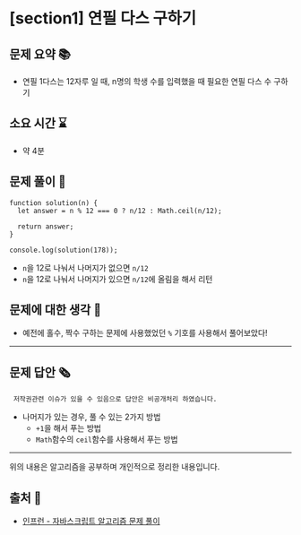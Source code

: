 # [section1] 연필 다스 구하기
## 문제 요약 📚
- 연필 1다스는 12자루 일 때, n명의 학생 수를 입력했을 때 필요한 연필 다스 수 구하기

## 소요 시간 ⌛️
- 약 4분

## 문제 풀이 📝
```
function solution(n) {
  let answer = n % 12 === 0 ? n/12 : Math.ceil(n/12);

  return answer;
}

console.log(solution(178));
```
- `n`을 12로 나눠서 나머지가 없으면 `n/12`
- `n`을 12로 나눠서 나머지가 있으면 `n/12`에 올림을 해서 리턴

## 문제에 대한 생각 🧐
- 예전에 홀수, 짝수 구하는 문제에 사용했었던 `%` 기호를 사용해서 풀어보았다!

- - -
## 문제 답안 🗞
```
 저작권관련 이슈가 있을 수 있음으로 답안은 비공개처리 하였습니다.
```
- 나머지가 있는 경우, 풀 수 있는 2가지 방법
  - `+1`을 해서 푸는 방법
  - `Math`함수의 `ceil`함수를 사용해서 푸는 방법

- - -
위의 내용은 알고리즘을 공부하며 개인적으로 정리한 내용입니다.
## 출처 📝
- [인프런 - 자바스크립트 알고리즘 문제 풀이](https://www.inflearn.com/course/%EC%9E%90%EB%B0%94%EC%8A%A4%ED%81%AC%EB%A6%BD%ED%8A%B8-%EC%95%8C%EA%B3%A0%EB%A6%AC%EC%A6%98-%EB%AC%B8%EC%A0%9C%ED%92%80%EC%9D%B4/dashboard)